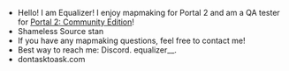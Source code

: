 - Hello! I am Equalizer! I enjoy mapmaking for Portal 2 and am a QA tester for [Portal 2: Community Edition](portal2communityedition.com)!
- Shameless Source stan
- If you have any mapmaking questions, feel free to contact me!
- Best way to reach me: Discord. equalizer__.
- dontasktoask.com

<!---
Equalizer5118/Equalizer5118 is a ✨ special ✨ repository because its `README.md` (this file) appears on your GitHub profile.
You can click the Preview link to take a look at your changes.
--->
